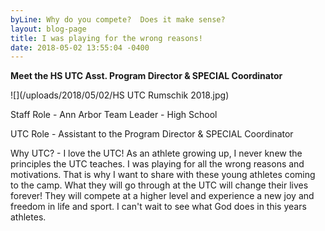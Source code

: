 ```yaml
---
byLine: Why do you compete?  Does it make sense?
layout: blog-page
title: I was playing for the wrong reasons!
date: 2018-05-02 13:55:04 -0400
---
```

**Meet the HS UTC Asst. Program Director & SPECIAL Coordinator**

![](/uploads/2018/05/02/HS UTC Rumschik 2018.jpg)

Staff Role - Ann Arbor Team Leader - High School

UTC Role - Assistant to the Program Director & SPECIAL Coordinator

Why UTC? - I love the UTC!  As an athlete growing up, I never knew the principles the UTC teaches.  I was playing for all the wrong reasons and motivations.  That is why I want to share with these young athletes coming to the camp.  What they will go through at the UTC will change their lives forever!  They will compete at a higher level and experience a new joy and freedom in life and sport.  I can't wait to see what God does in this years athletes.